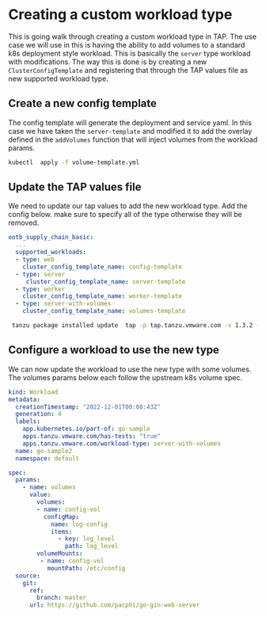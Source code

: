 # Creating a custom workload type

This is going walk through creating a custom workload type in TAP. The use case we will use in this is having the ability to add volumes to a standard k8s deployment style workload. This is basically the `server` type workload with modifications. The way this is done is by creating a new `ClusterConfigTemplate` and registering that through the TAP values file as new supported  workload type. 


## Create a new config template

The config template will generate the deployment and service yaml. In this case we have taken the `server-template` and modified it to add the overlay defined in the `addVolumes` function that will inject volumes from the workload params. 

```bash
kubectl  apply -f volume-template.yml 
```


## Update the TAP values file

We need to update our tap values to add the new workload type. Add the config below. make sure to specify all of the type otherwise they will be removed.

```yaml
ootb_supply_chain_basic:
  ...
  supported_workloads:
  - type: web
    cluster_config_template_name: config-template
  - type: server
     cluster_config_template_name: server-template
  - type: worker
    cluster_config_template_name: worker-template
  - type: server-with-volumes
    cluster_config_template_name: volumes-template
```

```bash
 tanzu package installed update  tap -p tap.tanzu.vmware.com -v 1.3.2 --values-file tap-values.yaml -n tap-install
```


## Configure a workload to use the new type

We can now update the workload to use the new type with some volumes. The volumes params below each follow the upstream k8s volume spec.

```yaml
kind: Workload
metadata:
  creationTimestamp: "2022-12-01T00:08:43Z"
  generation: 4
  labels:
    app.kubernetes.io/part-of: go-sample
    apps.tanzu.vmware.com/has-tests: "true"
    apps.tanzu.vmware.com/workload-type: server-with-volumes
  name: go-sample2
  namespace: default

spec:
  params:
    - name: volumes
      value:
        volumes:
        - name: config-vol
          configMap:
            name: log-config
            items:
              - key: log_level
                path: log_level
        volumeMounts:
         - name: config-vol
           mountPath: /etc/config 
  source:
    git:
      ref:
        branch: master
      url: https://github.com/pacphi/go-gin-web-server
```
